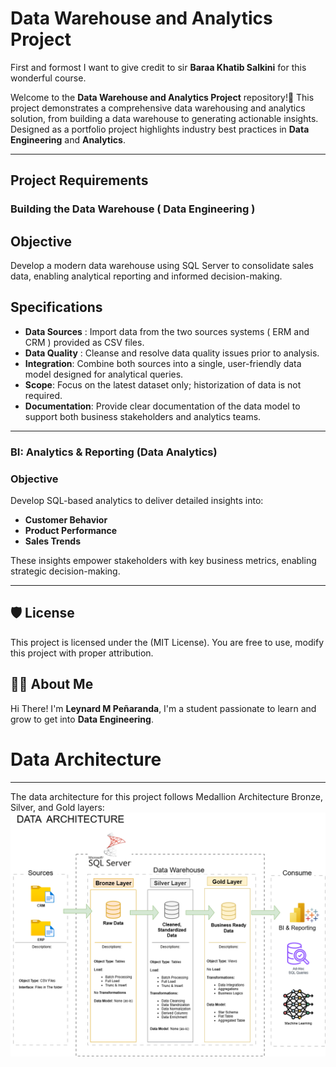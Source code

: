 # Data Warehouse and Analytics Project

First and formost I want to give credit to sir **Baraa Khatib Salkini** for this wonderful course.

Welcome to the **Data Warehouse and Analytics Project** repository!🚀
This project demonstrates a comprehensive data warehousing and analytics solution, from building a data warehouse to generating actionable insights. Designed as a portfolio project highlights industry best practices in **Data Engineering** and **Analytics**.

---

## Project Requirements

### Building the Data Warehouse ( Data Engineering ) 

## Objective 
Develop a modern data warehouse using SQL Server to consolidate sales data, enabling analytical reporting and informed decision-making.

## Specifications

- **Data Sources** : Import data from the two sources systems ( ERM and CRM ) provided as CSV files.
- **Data Quality** : Cleanse and resolve data quality issues prior to analysis.
- **Integration**: Combine both sources into a single, user-friendly data model designed for analytical queries.
- **Scope**: Focus on the latest dataset only; historization of data is not required.
- **Documentation**: Provide clear documentation of the data model to support both business stakeholders and analytics teams.

---

### BI: Analytics & Reporting (Data Analytics) 

### Objective
Develop SQL-based analytics to deliver detailed insights into:
- **Customer Behavior**
- **Product Performance**
- **Sales Trends**

These insights empower stakeholders with key business metrics, enabling strategic decision-making.

---

## 🛡️ License
This project is licensed under the (MIT License). You are free to use, modify this project with proper attribution.

## 🧑‍🦰 About Me

Hi There! I'm **Leynard M Peñaranda**, I'm a student passionate to learn and grow to get into **Data Engineering**.


# Data Architecture
---
The data architecture for this project follows Medallion Architecture Bronze, Silver, and Gold layers:
![Alt text](https://github.com/LeynardPenaranda/sql-datawarehouse-project/blob/main/docs/Data%20Architecture.png)





